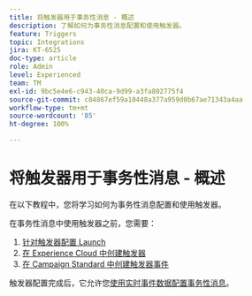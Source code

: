 ```yaml
---
title: 将触发器用于事务性消息 - 概述
description: 了解如何为事务性消息配置和使用触发器。
feature: Triggers
topic: Integrations
jira: KT-6525
doc-type: article
role: Admin
level: Experienced
team: TM
exl-id: 9bc5e4e6-c943-40ca-9d99-a3fa802775f4
source-git-commit: c84867ef59a10448a377a959d0b67ae71343a4aa
workflow-type: tm+mt
source-wordcount: '85'
ht-degree: 100%

---
```


# 将触发器用于事务性消息 - 概述

在以下教程中，您将学习如何为事务性消息配置和使用触发器。

在事务性消息中使用触发器之前，您需要：

1. [针对触发器配置 Launch](/help/integrations/configure-launch-for-triggers.md)
2. [在 Experience Cloud 中创建触发器](/help/integrations/create-a-trigger-in-experience-cloud.md)
3. [在 Campaign Standard 中创建触发器事件](/help/integrations/create-a-trigger-event.md)

触发器配置完成后，它允许您[使用实时事件数据配置事务性消息](/help/integrations/configure-transactional-messages-using-realtime-event-data.md)。
